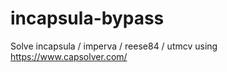 # incapsula-bypass
Solve incapsula / imperva / reese84 / utmcv using https://www.capsolver.com/
                                                                       